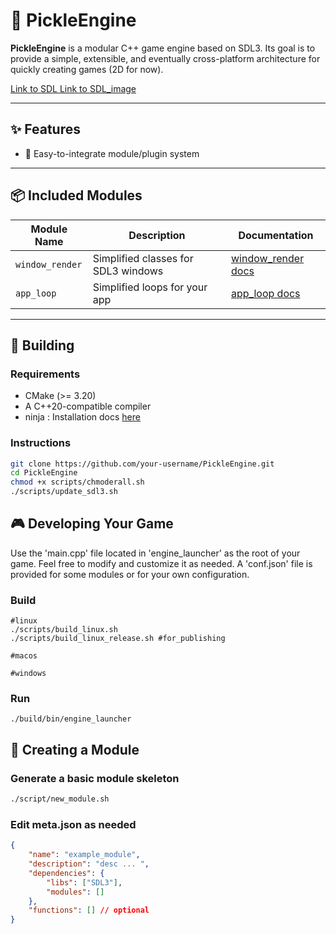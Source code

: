 # 🥒 PickleEngine

**PickleEngine** is a modular C++ game engine based on SDL3. Its goal is to provide a simple, extensible, and eventually cross-platform architecture for quickly creating games (2D for now).

[Link to SDL ](https://github.com/libsdl-org/SDL)
[Link to SDL_image](https://github.com/libsdl-org/SDL_image)

---

## ✨ Features

- 🔌 Easy-to-integrate module/plugin system

---

## 📦 Included Modules

| Module Name         | Description                               | Documentation              |
|---------------------|-------------------------------------------|----------------------------|
| `window_render`     | Simplified classes for SDL3 windows       |[window_render docs](https://github.com/AlxsCnsl/PickleEngine/blob/main/modules/window_render/README.md)|
| `app_loop`          | Simplified loops for your app             |[app_loop docs](https://github.com/AlxsCnsl/PickleEngine/blob/main/modules/app_loop/README.md)|
---

## 🔧 Building

### Requirements

- CMake (>= 3.20)
- A C++20-compatible compiler
- ninja : Installation docs [here](https://github.com/ninja-build/ninja)

### Instructions

```bash
git clone https://github.com/your-username/PickleEngine.git
cd PickleEngine
chmod +x scripts/chmoderall.sh
./scripts/update_sdl3.sh
```

## 🎮 Developing Your Game
Use the 'main.cpp' file located in 'engine_launcher' as the root of your game.
Feel free to modify and customize it as needed.
A 'conf.json' file is provided for some modules or for your own configuration.

### Build
```
#linux 
./scripts/build_linux.sh 
./scripts/build_linux_release.sh #for_publishing

#macos

#windows
```
### Run
```
./build/bin/engine_launcher
```

## 🧩 Creating a Module

### Generate a basic module skeleton
```bash
./script/new_module.sh
```

### Edit meta.json as needed
```json
{
    "name": "example_module",
    "description": "desc ... ",
    "dependencies": {
        "libs": ["SDL3"],
        "modules": []
    },
    "functions": [] // optional
}

```
